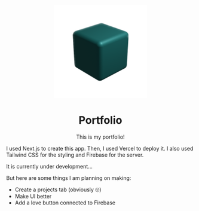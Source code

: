 <p align="center">
  <img src="/public/images/cuboost.png" width="250">
</p>
<h1 align="center">Portfolio</h1>
<p align="center">This is my portfolio!</p>

I used Next.js to create this app. Then, I used Vercel to deploy it. I also used Tailwind CSS for the styling and Firebase for the server.

It is currently under development...

But here are some things I am planning on making:

- Create a projects tab (obviously 🙄)
- Make UI better
- Add a love button connected to Firebase

